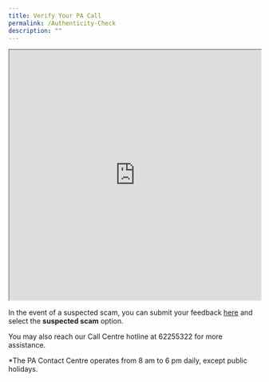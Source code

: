 ```yaml
---
title: Verify Your PA Call
permalink: /Authenticity-Check
description: ""
---
```

<iframe src="https://www.checkfirst.gov.sg/c/f96e01a6-3fca-435c-ba2e-ca280170d31c" style="width:100%;height:500px" scrolling="no"></iframe>

In the event of a suspected scam, you can submit your feedback [here](https://www.pa.gov.sg/feedback) and select the **suspected scam** option.

You may also reach our Call Centre hotline at 62255322 for more assistance.

*The PA Contact Centre operates from 8 am to 6 pm daily, except public holidays.